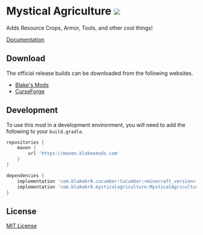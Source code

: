 # Mystical Agriculture  [![](http://cf.way2muchnoise.eu/full_246640_downloads.svg)](https://minecraft.curseforge.com/projects/mystical-agriculture) 

Adds Resource Crops, Armor, Tools, and other cool things!

[Documentation](https://blakesmods.com/docs/mysticalagriculture)

## Download

The official release builds can be downloaded from the following websites.

- [Blake's Mods](https://blakesmods.com/mystical-agriculture/download)
- [CurseForge](https://www.curseforge.com/minecraft/mc-mods/mystical-agriculture)

## Development

To use this mod in a development environment, you will need to add the following to your `build.gradle`.

```groovy
repositories {
    maven {
        url 'https://maven.blakesmods.com'
    }
}

dependencies {
    implementation 'com.blakebr0.cucumber:Cucumber:<minecraft_version>-<mod_version>'
    implementation 'com.blakebr0.mysticalagriculture:MysticalAgriculture:<minecraft_version>-<mod_version>'
}
```

## License

[MIT License](./LICENSE)